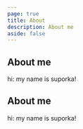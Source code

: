 ```yaml
---
page: true
title: About
description: About me
aside: false
---
```


## About me

hi: my name is suporka!

## About me

hi: my name is suporka!
